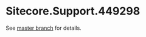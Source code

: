 # Sitecore.Support.449298

See [master branch](https://github.com/sitecoresupport/Sitecore.Support.449298) for details.
